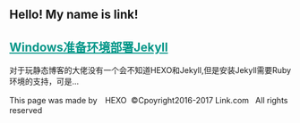 <style>
 a{
 color: #009688;
}
 .btn{
  display: none;
 }
 
 .project-tagline:after{
 content: "My name is Link.";
 }
 
 </style>
 
## Hello! My name is link!
## [Windows准备环境部署Jekyll](http://link9596.github.io/link/blog/1.md)
 对于玩静态博客的大佬没有一个会不知道HEXO和Jekyll,但是安装Jekyll需要Ruby环境的支持，可是...

<!--more-->
This page was made by　HEXO
  ©Cpoyright2016-2017 Link.com
      All rights reserved
